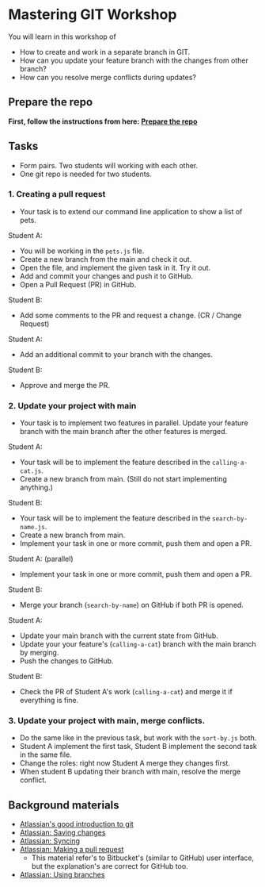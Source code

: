 # Mastering GIT Workshop

You will learn in this workshop of

- How to create and work in a separate branch in GIT.
- How can you update your feature branch with the changes from other branch?
- How can you resolve merge conflicts during updates?

## Prepare the repo

**First, follow the instructions from here: [Prepare the repo](prepare.md)**

## Tasks

- Form pairs. Two students will working with each other. 
- One git repo is needed for two students.

### 1. Creating a pull request

- Your task is to extend our command line application to show a list of pets.

Student A:
- You will be working in the `pets.js` file.
- Create a new branch from the main and check it out.
- Open the file, and implement the given task in it. Try it out.
- Add and commit your changes and push it to GitHub.
- Open a Pull Request (PR) in GitHub.

Student B:
- Add some comments to the PR and request a change. (CR / Change Request)

Student A:
- Add an additional commit to your branch with the changes.

Student B:
- Approve and merge the PR.

### 2. Update your project with main

- Your task is to implement two features in parallel. Update your feature branch with
the main branch after the other features is merged.

Student A:
- Your task will be to implement the feature described in the `calling-a-cat.js`.
- Create a new branch from main. (Still do not start implementing anything.)

Student B:
- Your task will be to implement the feature described in the `search-by-name.js`.
- Create a new branch from main. 
- Implement your task in one or more commit, push them and open a PR. 

Student A: (parallel)
- Implement your task in one or more commit, push them and open a PR.

Student B:
- Merge your branch (`search-by-name`) on GitHub if both PR is opened.

Student A:
- Update your main branch with the current state from GitHub.
- Update your your feature's (`calling-a-cat`) branch with the main branch by merging.
- Push the changes to GitHub.

Student B:
- Check the PR of Student A's work (`calling-a-cat`) and merge it if everything is fine.

### 3. Update your project with main, merge conflicts.

- Do the same like in the previous task, but work with the `sort-by.js` both.
- Student A implement the first task, Student B implement the second task in the same file.
- Change the roles: right now Student A merge they changes first.
- When student B updating their branch with main, resolve the merge conflict.

## Background materials

- [Atlassian's good introduction to git](https://www.atlassian.com/git/tutorials/what-is-version-control)
- [Atlassian: Saving changes](https://www.atlassian.com/git/tutorials/saving-changes)
- [Atlassian: Syncing](https://www.atlassian.com/git/tutorials/syncing)
- [Atlassian: Making a pull request](https://www.atlassian.com/git/tutorials/making-a-pull-request)
  - This material refer's to Bitbucket's (similar to GitHub) user interface, but the explanation's are correct for GitHub too.
- [Atlassian: Using branches](https://www.atlassian.com/git/tutorials/using-branches)